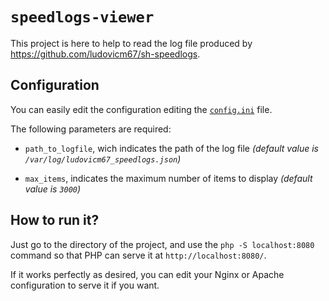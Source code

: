 `speedlogs-viewer`
==================

This project is here to help to read the log file produced by
https://github.com/ludovicm67/sh-speedlogs.

## Configuration

You can easily edit the configuration editing the [`config.ini`](/config.ini)
file.

The following parameters are required:

  - `path_to_logfile`, wich indicates the path of the log file
    *(default value is `/var/log/ludovicm67_speedlogs.json`)*

  - `max_items`, indicates the maximum number of items to display
    *(default value is `3000`)*

## How to run it?

Just go to the directory of the project, and use the `php -S localhost:8080`
command so that PHP can serve it at `http://localhost:8080/`.

If it works perfectly as desired, you can edit your Nginx or Apache
configuration to serve it if you want.
